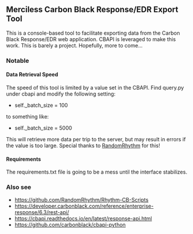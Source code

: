 ## Merciless Carbon Black Response/EDR Export Tool

This is a console-based tool to facilitate exporting data from the Carbon Black Response/EDR web application. CBAPI is leveraged to make this work. This is barely a project. Hopefully, more to come...

### Notable

#### Data Retrieval Speed
The speed of this tool is limited by a value set in the CBAPI. Find query.py under cbapi and modify the following setting:

* self._batch_size = 100

to something like:

* self._batch_size = 5000

This will retrieve more data per trip to the server, but may result in errors if the value is too large. Special thanks to [RandomRhythm](https://github.com/RandomRhythm) for this!

#### Requirements

The requirements.txt file is going to be a mess until the interface stabilizes.

### Also see

* https://github.com/RandomRhythm/Rhythm-CB-Scripts
* https://developer.carbonblack.com/reference/enterprise-response/6.3/rest-api/
* https://cbapi.readthedocs.io/en/latest/response-api.html
* https://github.com/carbonblack/cbapi-python

